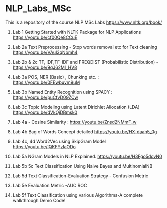 # NLP_Labs_MSc
This is a repository of the course NLP MSc Labs
https://www.nltk.org/book/

1. Lab 1 Getting Started with NLTK Package for NLP Applications
   https://youtu.be/cf00Qe8CCuE

2. Lab 2a Text Preprocessing - Stop words removal etc for Text cleaning
   https://youtu.be/VAul3qNbmh4
   
4. Lab 2b & 2c TF, IDF,TF-IDF and FREQDIST (Probabilistic Distribution) -
   https://youtu.be/9qJ62MI_HV8

5. Lab 3a POS, NER (Basic) , Chunking etc. :
   https://youtu.be/0FEwbuvm9uM

6. Lab 3b Named Entity Recognition using SPACY :
   https://youtu.be/puCfvD09ZCw

7. Lab 3c Topic Modeling using Latent Dirichlet Allocation (LDA)
   https://youtu.be/dVkOjDBmsk0

8. Lab 4a - Cosine Similarity :
   https://youtu.be/Znsd2NMmF_w

9. Lab 4b Bag of Words Concept detailed
    https://youtu.be/HX-daah5_0g

10. Lab 4c, 4d Word2Vec using SkipGram Model
    https://youtu.be/IQKFYzIaODo
    
11. Lab 5a NGram Models in NLP Explained.
    https://youtu.be/H3Fgo5dovN0

12. Lab 5b 5c Text Classification Using Naive Bayes and MultinomialNB
13. Lab 5d  Text Classification-Evaluation Strategy - Confusion Metric
14. Lab 5e Evaluation Metric -AUC ROC
15. Lab 5f Text Classification using various Algorithms-A complete walkthrough Demo Code!

    
